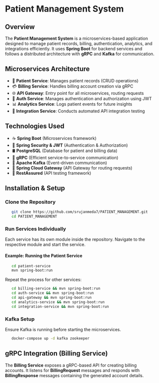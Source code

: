 # Patient Management System

## Overview
The **Patient Management System** is a microservices-based application designed to manage patient records, billing, authentication, analytics, and integrations efficiently.
It uses **Spring Boot** for backend services and follows a distributed architecture with **gRPC** and **Kafka** for communication.

## Microservices Architecture
- 🏥 **Patient Service**: Manages patient records (CRUD operations)
- 💳 **Billing Service**: Handles billing account creation via gRPC
- 🌐 **API Gateway**: Entry point for all microservices, routing requests
- 🔑 **Auth Service**: Manages authentication and authorization using JWT
- 📊 **Analytics Service**: Logs patient events for future insights
- 🔄 **Integration Service**: Conducts automated API integration testing

## Technologies Used
- ☕ **Spring Boot** (Microservices framework)
- 🔐 **Spring Security & JWT** (Authentication & Authorization)
- 🛢️ **PostgreSQL** (Database for patient and billing data)
- 🔄 **gRPC** (Efficient service-to-service communication)
- 🚀 **Apache Kafka** (Event-driven communication)
- 📡 **Spring Cloud Gateway** (API Gateway for routing requests)
- 🧪 **RestAssured** (API testing framework)

## Installation & Setup

### Clone the Repository
```sh
   git clone https://github.com/srujanmeda7/PATIENT_MANAGEMENT.git
   cd PATIENT_MANAGEMENT
```

### Run Services Individually
Each service has its own module inside the repository. Navigate to the respective module and start the service.

#### Example: Running the Patient Service
```sh
   cd patient-service
   mvn spring-boot:run
```

Repeat the process for other services:
```sh
   cd billing-service && mvn spring-boot:run
   cd auth-service && mvn spring-boot:run
   cd api-gateway && mvn spring-boot:run
   cd analytics-service && mvn spring-boot:run
   cd integration-service && mvn spring-boot:run
```

### Kafka Setup
Ensure Kafka is running before starting the microservices.
```sh
   docker-compose up -d kafka zookeeper
```

## gRPC Integration (Billing Service)
The **Billing Service** exposes a gRPC-based API for creating billing accounts. It listens for **BillingRequest** messages and responds with **BillingResponse** messages containing the generated account details.



